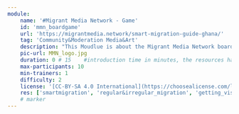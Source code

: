 ```yaml
---
module:
    name: '#Migrant Media Network - Game'
    id: 'mmn_boardgame' 
    url: 'https://migrantmedia.network/smart-migration-guide-ghana/'
    tag: 'Community&Moderation Media&Art' 
    description: "This Moudlue is about the Migrant Media Network boardgame and it's related topics."
    pic-url: MMN_logo.jpg
    duration: 0 # 15    #introduction time in minutes, the resources have their own time blocks
    max-participants: 10
    min-trainers: 1
    difficulty: 2
    license: '[CC-BY-SA 4.0 International](https://choosealicense.com/licenses/cc-by-sa-4.0/)'
    res: ['smartmigration', 'regular&irregular_migration', 'getting_visa', 'identifying_traps', 'human_trafficking', 'migration_warning_signs', 'truth_lies', 'women_migration', 'resources', 'mmn_boardgame', 'mmn_rumour_cards']   
    # marker
---  
```

